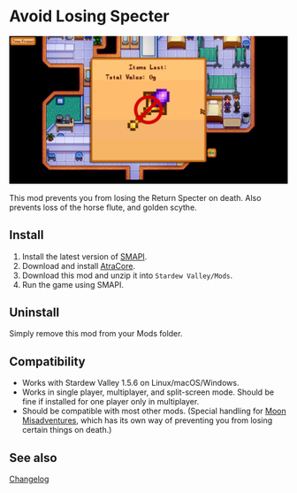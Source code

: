 Avoid Losing Specter
===========================

![Header image](docs/banner.jpg)

This mod prevents you from losing the Return Specter on death. Also prevents loss of the horse flute, and golden scythe.

## Install

1. Install the latest version of [SMAPI](https://smapi.io).
2. Download and install [AtraCore](https://www.nexusmods.com/stardewvalley/mods/12932).
2. Download this mod and unzip it into `Stardew Valley/Mods`.
3. Run the game using SMAPI.

## Uninstall
Simply remove this mod from your Mods folder.

## Compatibility

* Works with Stardew Valley 1.5.6 on Linux/macOS/Windows.
* Works in single player, multiplayer, and split-screen mode. Should be fine if installed for one player only in multiplayer.
* Should be compatible with most other mods. (Special handling for [Moon Misadventures](https://www.nexusmods.com/stardewvalley/mods/10612), which has its own way of preventing you from losing certain things on death.)

## See also

[Changelog](docs/Changelog.md)
